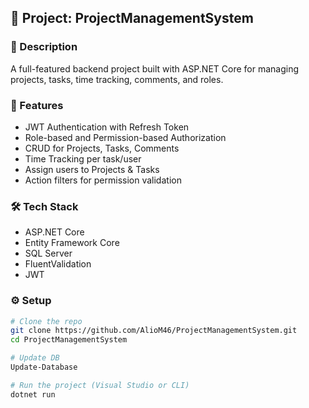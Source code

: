 ## 📁 Project: **ProjectManagementSystem**

### 🧾 Description
A full-featured backend project built with ASP.NET Core for managing projects, tasks, time tracking, comments, and roles.

### 🚀 Features
- JWT Authentication with Refresh Token
- Role-based and Permission-based Authorization
- CRUD for Projects, Tasks, Comments
- Time Tracking per task/user
- Assign users to Projects & Tasks
- Action filters for permission validation

### 🛠️ Tech Stack
- ASP.NET Core
- Entity Framework Core
- SQL Server
- FluentValidation
- JWT

### ⚙️ Setup
```bash
# Clone the repo
git clone https://github.com/AlioM46/ProjectManagementSystem.git
cd ProjectManagementSystem

# Update DB
Update-Database

# Run the project (Visual Studio or CLI)
dotnet run
```
